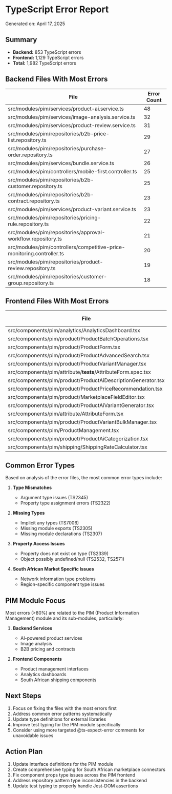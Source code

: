 # TypeScript Error Report

Generated on: April 17, 2025

## Summary

- **Backend:** 853 TypeScript errors
- **Frontend:** 1,129 TypeScript errors
- **Total:** 1,982 TypeScript errors

## Backend Files With Most Errors

| File | Error Count |
|------|------------|
| src/modules/pim/services/product-ai.service.ts | 48 |
| src/modules/pim/services/image-analysis.service.ts | 32 |
| src/modules/pim/services/product-review.service.ts | 31 |
| src/modules/pim/repositories/b2b-price-list.repository.ts | 29 |
| src/modules/pim/repositories/purchase-order.repository.ts | 27 |
| src/modules/pim/services/bundle.service.ts | 26 |
| src/modules/pim/controllers/mobile-first.controller.ts | 25 |
| src/modules/pim/repositories/b2b-customer.repository.ts | 25 |
| src/modules/pim/repositories/b2b-contract.repository.ts | 23 |
| src/modules/pim/services/product-variant.service.ts | 23 |
| src/modules/pim/repositories/pricing-rule.repository.ts | 22 |
| src/modules/pim/repositories/approval-workflow.repository.ts | 21 |
| src/modules/pim/controllers/competitive-price-monitoring.controller.ts | 20 |
| src/modules/pim/repositories/product-review.repository.ts | 19 |
| src/modules/pim/repositories/customer-group.repository.ts | 18 |

## Frontend Files With Most Errors

| File | Error Count |
|------|------------|
| src/components/pim/analytics/AnalyticsDashboard.tsx | 55 |
| src/components/pim/product/ProductBatchOperations.tsx | 49 |
| src/components/pim/product/ProductForm.tsx | 46 |
| src/components/pim/product/ProductAdvancedSearch.tsx | 45 |
| src/components/pim/product/ProductVariantManager.tsx | 45 |
| src/components/pim/attribute/__tests__/AttributeForm.spec.tsx | 44 |
| src/components/pim/product/ProductAiDescriptionGenerator.tsx | 43 |
| src/components/pim/product/ProductPriceRecommendation.tsx | 41 |
| src/components/pim/product/MarketplaceFieldEditor.tsx | 37 |
| src/components/pim/product/ProductAiVariantGenerator.tsx | 35 |
| src/components/pim/attribute/AttributeForm.tsx | 34 |
| src/components/pim/product/ProductVariantBulkManager.tsx | 34 |
| src/components/pim/ProductManagement.tsx | 32 |
| src/components/pim/product/ProductAiCategorization.tsx | 29 |
| src/components/pim/shipping/ShippingRateCalculator.tsx | 28 |

## Common Error Types

Based on analysis of the error files, the most common error types include:

1. **Type Mismatches**
   - Argument type issues (TS2345)
   - Property type assignment errors (TS2322)

2. **Missing Types**
   - Implicit any types (TS7006)
   - Missing module exports (TS2305)
   - Missing module declarations (TS2307)

3. **Property Access Issues**
   - Property does not exist on type (TS2339)
   - Object possibly undefined/null (TS2532, TS2571)

4. **South African Market Specific Issues**
   - Network information type problems
   - Region-specific component type issues

## PIM Module Focus

Most errors (>80%) are related to the PIM (Product Information Management) module and its sub-modules, particularly:

1. **Backend Services**
   - AI-powered product services
   - Image analysis
   - B2B pricing and contracts

2. **Frontend Components**
   - Product management interfaces
   - Analytics dashboards
   - South African shipping components

## Next Steps

1. Focus on fixing the files with the most errors first
2. Address common error patterns systematically
3. Update type definitions for external libraries
4. Improve test typing for the PIM module specifically
5. Consider using more targeted @ts-expect-error comments for unavoidable issues

## Action Plan

1. Update interface definitions for the PIM module
2. Create comprehensive typing for South African marketplace connectors
3. Fix component props type issues across the PIM frontend
4. Address repository pattern type inconsistencies in the backend
5. Update test typing to properly handle Jest-DOM assertions